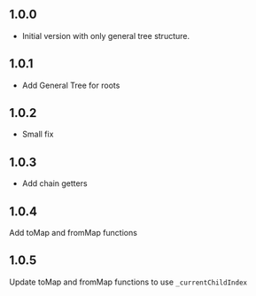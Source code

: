 ## 1.0.0

- Initial version with only general tree structure.

## 1.0.1

- Add General Tree for roots

## 1.0.2

- Small fix

## 1.0.3

- Add chain getters

## 1.0.4

Add toMap and fromMap functions

## 1.0.5

Update toMap and fromMap functions to use `_currentChildIndex`